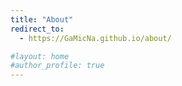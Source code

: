 ```yaml
---
title: "About"
redirect_to:
  - https://GaMicNa.github.io/about/

#layout: home
#author_profile: true
---
```

